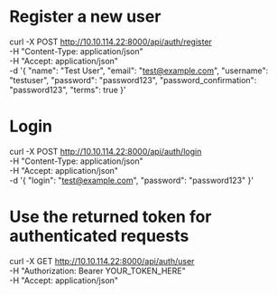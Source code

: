 # Register a new user
curl -X POST http://10.10.114.22:8000/api/auth/register \
  -H "Content-Type: application/json" \
  -H "Accept: application/json" \
  -d '{
    "name": "Test User",
    "email": "test@example.com",
    "username": "testuser",
    "password": "password123",
    "password_confirmation": "password123",
    "terms": true
  }'

# Login
curl -X POST http://10.10.114.22:8000/api/auth/login \
  -H "Content-Type: application/json" \
  -H "Accept: application/json" \
  -d '{
    "login": "test@example.com",
    "password": "password123"
  }'

# Use the returned token for authenticated requests
curl -X GET http://10.10.114.22:8000/api/auth/user \
  -H "Authorization: Bearer YOUR_TOKEN_HERE" \
  -H "Accept: application/json"